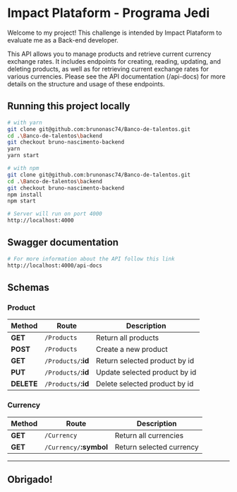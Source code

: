 # Impact Plataform - Programa Jedi

Welcome to my project! This challenge is intended by Impact Plataform to evaluate me as a Back-end developer. 

This API allows you to manage products and retrieve current currency exchange rates. It includes endpoints for creating, reading, updating, and deleting products, as well as for retrieving current exchange rates for various currencies. Please see the API documentation (/api-docs) for more details on the structure and usage of these endpoints.

## Running this project locally

```bash
# with yarn
git clone git@github.com:brunonasc74/Banco-de-talentos.git
cd .\Banco-de-talentos\backend
git checkout bruno-nascimento-backend
yarn
yarn start

# with npm
git clone git@github.com:brunonasc74/Banco-de-talentos.git
cd .\Banco-de-talentos\backend
git checkout bruno-nascimento-backend
npm install
npm start
```

```bash
# Server will run on port 4000
http://localhost:4000
```


## Swagger documentation

```bash
# For more information about the API follow this link
http://localhost:4000/api-docs
```


## Schemas

### <strong>Product</strong>

| Method     | Route                   | Description                   |
| ---------- | ----------------------- | ----------------------------- |
| **GET**    | `/Products`             | Return all products           |
| **POST**   | `/Products`             | Create a new product          |
| **GET**    | `/Products/`<strong>:id | Return selected product by id |
| **PUT**    | `/Products/`<strong>:id | Update selected product by id |
| **DELETE** | `/Products/`<strong>:id | Delete selected product by id |


### <strong>Currency</strong>

| Method  | Route                       | Description              |
| ------- | --------------------------- | ------------------------ |
| **GET** | `/Currency`                 | Return all currencies    |
| **GET** | `/Currency/`<strong>:symbol | Return selected currency |

<hr>
  
## Obrigado!
